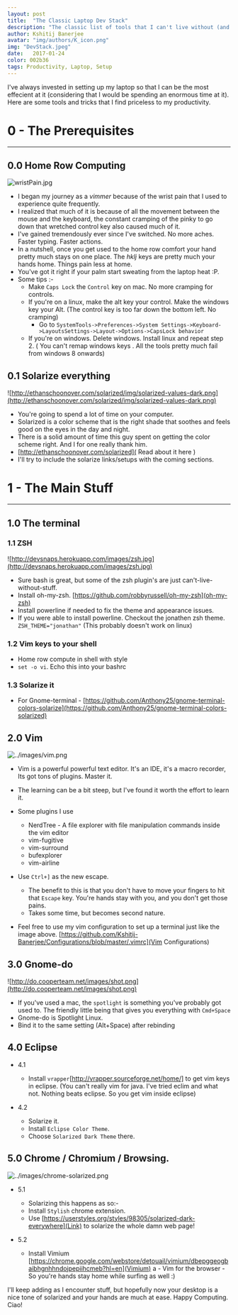 ```yaml
---
layout: post
title:  "The Classic Laptop Dev Stack"
description: "The classic list of tools that I can't live without (and how to set them up)."
author: Kshitij Banerjee
avatar: "img/authors/K_icon.png"
img: "DevStack.jpeg"
date:   2017-01-24
color: 002b36
tags: Productivity, Laptop, Setup
---
```


I've always invested in setting up my laptop so that I can be the most effecient at it (considering that I would be spending an enormous time at it).
Here are some tools and tricks that I find priceless to my productivity.

# 0 - The Prerequisites
- - - - - - - - - - - - -

0.0 Home Row Computing
-----------------

![wristPain.jpg](../images/wristPain.jpg)
- I began my journey as a _vimmer_ because of the wrist pain that I used to experience quite frequently.
- I realized that much of it is because of all the movement between the mouse and the keyboard, the constant cramping of the pinky to go down that wretched control key also caused much of it.
- I've gained tremendously ever since I've switched. No more aches. Faster typing. Faster actions.
- In a nutshell, once you get used to the home row comfort your hand pretty much stays on one place. The _hklj_ keys are pretty much your hands home. Things pain less at home.
- You've got it right if your palm start sweating from the laptop heat :P.
- Some tips :-
  - Make `Caps Lock` the `Control` key on mac. No more cramping for controls.
  - If you're on a linux, make the alt key your control. Make the windows key your Alt. (The control key is too far down the bottom left. No cramping)
    - Go to `SystemTools->Preferences->System Settings->Keyboard->LayoutsSettings->Layout->Options->CapsLock behavior`
  - If you're on windows. Delete windows. Install linux and repeat step 2. ( You can't remap windows keys . All the tools pretty much fail from windows 8 onwards)


0.1 Solarize everything
------------------------

![http://ethanschoonover.com/solarized/img/solarized-values-dark.png](http://ethanschoonover.com/solarized/img/solarized-values-dark.png)
- You're going to spend a lot of time on your computer.
- Solarized is a color scheme that is the right shade that soothes and feels good on the eyes in the day and night.
- There is a solid amount of time this guy spent on getting the color scheme right. And I for one really thank him.
- [http://ethanschoonover.com/solarized]( Read about it here )
- I'll try to include the solarize links/setups with the coming sections.


# 1 - The Main Stuff
- - - - - - - - - - -

1.0 The terminal
----------------

### 1.1 ZSH

![http://devsnaps.herokuapp.com/images/zsh.jpg](http://devsnaps.herokuapp.com/images/zsh.jpg)
- Sure bash is great, but some of the zsh plugin's are just can't-live-without-stuff.
- Install oh-my-zsh. [https://github.com/robbyrussell/oh-my-zsh](oh-my-zsh)
- Install powerline if needed to fix the theme and appearance issues.
- If you were able to install powerline. Checkout the jonathen zsh theme. `ZSH_THEME="jonathan"` (This probably doesn't work on linux)

### 1.2 Vim keys to your shell
- Home row compute in shell with style
- `set -o vi`. Echo this into your bashrc

### 1.3 Solarize it

 - For Gnome-terminal - [https://github.com/Anthony25/gnome-terminal-colors-solarize](https://github.com/Anthony25/gnome-terminal-colors-solarized)

2.0 Vim
----------

![../images/vim.png](../images/vim.png)

- Vim is a powerful powerful text editor. It's an IDE, it's a macro recorder, Its got tons of plugins. Master it.
- The learning can be a bit steep, but I've found it worth the effort to learn it.

- Some plugins I use
  - NerdTree - A file explorer with file manipulation commands inside the vim editor
  - vim-fugitive
  - vim-surround
  - bufexplorer
  - vim-airline

- Use `Ctrl+]` as the new escape.
  - The benefit to this is that you don't have to move your fingers to hit that `Escape` key. You're hands stay with you, and you don't get those pains.
  - Takes some time, but becomes second nature.

- Feel free to use my vim configuration to set up a terminal just like the image above. [https://github.com/Kshitij-Banerjee/Configurations/blob/master/.vimrc](Vim Configurations)

3.0 Gnome-do
------------

![http://do.cooperteam.net/images/shot.png](http://do.cooperteam.net/images/shot.png)
- If you've used a mac, the `spotlight` is something you've probably got used to. The friendly little being that gives you everything with `Cmd+Space`
- Gnome-do is Spotlight Linux.
- Bind it to the same setting (Alt+Space) after rebinding


4.0 Eclipse
--------------
- 4.1
  - Install `vrapper`[http://vrapper.sourceforge.net/home/] to get vim keys in eclipse.
(You can't really vim for java. I've tried eclim and what not. Nothing beats eclipse. So you get vim inside eclipse)

- 4.2
  - Solarize it.
  - Install `Eclipse Color Theme`.
  - Choose `Solarized Dark Theme` there.


5.0 Chrome / Chromium / Browsing.
------------------

![../images/chrome-solarized.png](../images/chrome-solarized.png)
- 5.1

  - Solarizing this happens as so:-
  - Install `Stylish` chrome extension.
  - Use [https://userstyles.org/styles/98305/solarized-dark-everywhere](Link)  to solarize the whole damn web page!

- 5.2

  - Install Vimium [https://chrome.google.com/webstore/detouail/vimium/dbepggeogbaibhgnhhndojpepiihcmeb?hl=en](Vimium)
 a - Vim for the browser - So you're hands stay home while surfing as well :)


I'll keep adding as I encounter stuff, but hopefully now your desktop is a nice tone of solarized and your hands are much at ease. 
Happy Computing. Ciao!
